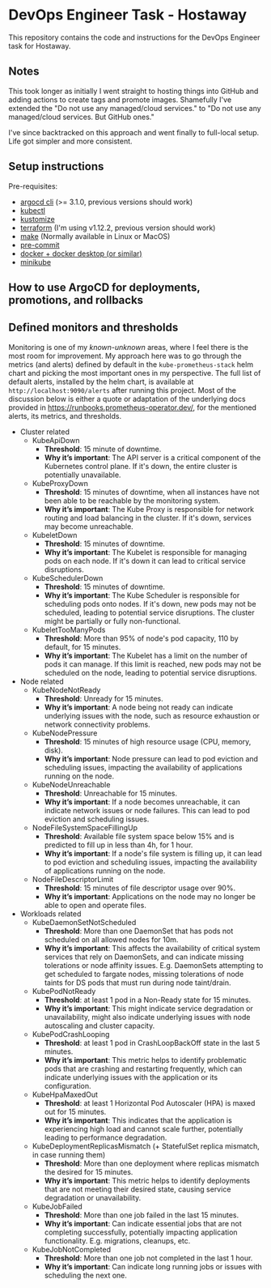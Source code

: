 # DevOps Engineer Task - Hostaway

This repository contains the code and instructions for the DevOps Engineer task for Hostaway.

## Notes

This took longer as initially I went straight to hosting things into GitHub and adding actions to create tags and promote images. Shamefully I've extended the "Do not use any managed/cloud services." to "Do not use any managed/cloud services. But GitHub ones."

I've since backtracked on this approach and went finally to full-local setup. Life got simpler and more consistent.

## Setup instructions

Pre-requisites:
- [argocd cli](https://argo-cd.readthedocs.io/en/stable/cli_installation/) (>= 3.1.0, previous versions should work)
- [kubectl](https://kubernetes.io/docs/tasks/tools/#kubectl)
- [kustomize](https://kubectl.docs.kubernetes.io/installation/kustomize/)
- [terraform](https://developer.hashicorp.com/terraform/tutorials/aws-get-started/install-cli) (I'm using v1.12.2, previous version should work)
- [make](https://www.gnu.org/software/make/) (Normally available in Linux or MacOS)
- [pre-commit](https://pre-commit.com/#install)
- [docker + docker desktop (or similar)](https://docs.docker.com/engine/install/)
- [minikube](https://minikube.sigs.k8s.io/docs/start/?arch=%2Fmacos%2Farm64%2Fstable%2Fbinary+download)

## How to use ArgoCD for deployments, promotions, and rollbacks
<!-- 4. Demonstrate GitOps workflows with ArgoCD:
  - Deploy a simple Nginx app with output "hello it's me"
  - We should be able to deploy a new version to staging, promote it to production, rollback to any version. -->

## Defined monitors and thresholds

Monitoring is one of my _known-unknown_ areas, where I feel there is the most room for improvement. My approach here was to go through the metrics (and alerts) defined by default in the `kube-prometheus-stack` helm chart and picking the most important ones in my perspective.
The full list of default alerts, installed by the helm chart, is available at `http://localhost:9090/alerts` after running this project. Most of the discussion below is either a quote or adaptation of the underlying docs provided in https://runbooks.prometheus-operator.dev/, for the mentioned alerts, its metrics, and thresholds.

- Cluster related
  - KubeApiDown
    - **Threshold**: 15 minute of downtime.
    - **Why it’s important**: The API server is a critical component of the Kubernetes control plane. If it's down, the entire cluster is potentially unavailable.
  - KubeProxyDown
    - **Threshold**: 15 minutes of downtime, when all instances have not been able to be reachable by the monitoring system.
    - **Why it’s important**: The Kube Proxy is responsible for network routing and load balancing in the cluster. If it's down, services may become unreachable.
  - KubeletDown
    - **Threshold**: 15 minutes of downtime.
    - **Why it’s important**: The Kubelet is responsible for managing pods on each node. If it's down it can lead to critical service disruptions.
  - KubeSchedulerDown
    - **Threshold**: 15 minutes of downtime.
    - **Why it’s important**: The Kube Scheduler is responsible for scheduling pods onto nodes. If it's down, new pods may not be scheduled, leading to potential service disruptions. The cluster might be partially or fully non-functional.
  - KubeletTooManyPods
    - **Threshold**: More than 95% of node's pod capacity, 110 by default, for 15 minutes.
    - **Why it’s important**: The Kubelet has a limit on the number of pods it can manage. If this limit is reached, new pods may not be scheduled on the node, leading to potential service disruptions.
- Node related
  - KubeNodeNotReady
    - **Threshold**: Unready for 15 minutes.
    - **Why it’s important**: A node being not ready can indicate underlying issues with the node, such as resource exhaustion or network connectivity problems.
  - KubeNodePressure
    - **Threshold**: 15 minutes of high resource usage (CPU, memory, disk).
    - **Why it’s important**: Node pressure can lead to pod eviction and scheduling issues, impacting the availability of applications running on the node.
  - KubeNodeUnreachable
    - **Threshold**: Unreachable for 15 minutes.
    - **Why it’s important**: If a node becomes unreachable, it can indicate network issues or node failures. This can lead to pod eviction and scheduling issues.
  - NodeFileSystemSpaceFillingUp
    - **Threshold**: Available file system space below 15% and is predicted to fill up in less than 4h, for 1 hour.
    - **Why it’s important**: If a node's file system is filling up, it can lead to pod eviction and scheduling issues, impacting the availability of applications running on the node.
  - NodeFileDescriptorLimit
    - **Threshold**: 15 minutes of file descriptor usage over 90%.
    - **Why it’s important**: Applications on the node may no longer be able to open and operate files.
- Workloads related
  - KubeDaemonSetNotScheduled
    - **Threshold**: More than one DaemonSet that has pods not scheduled on all allowed nodes for 10m.
    - **Why it’s important**: This affects the availability of critical system services that rely on DaemonSets, and can indicate missing tolerations or node affinity issues. E.g. DaemonSets attempting to get scheduled to fargate nodes, missing tolerations of node taints for DS pods that must run during node taint/drain.
  - KubePodNotReady
    - **Threshold**: at least 1 pod in a Non-Ready state for 15 minutes.
    - **Why it’s important**: This might indicate service degradation or unavailability, might also indicate underlying issues with node autoscaling and cluster capacity.
  - KubePodCrashLooping
    - **Threshold**: at least 1 pod in CrashLoopBackOff state in the last 5 minutes.
    - **Why it’s important**: This metric helps to identify problematic pods that are crashing and restarting frequently, which can indicate underlying issues with the application or its configuration.
  - KubeHpaMaxedOut
    - **Threshold**: at least 1 Horizontal Pod Autoscaler (HPA) is maxed out for 15 minutes.
    - **Why it’s important**: This indicates that the application is experiencing high load and cannot scale further, potentially leading to performance degradation.
  - KubeDeploymentReplicasMismatch (+ StatefulSet replica mismatch, in case running them)
    - **Threshold**: More than one deployment where replicas mismatch the desired for 15 minutes.
    - **Why it’s important**: This metric helps to identify deployments that are not meeting their desired state, causing service degradation or unavailability.
  - KubeJobFailed
    - **Threshold**: More than one job failed in the last 15 minutes.
    - **Why it’s important**: Can indicate essential jobs that are not completing successfully, potentially impacting application functionality. E.g. migrations, cleanups, etc.
  - KubeJobNotCompleted
    - **Threshold**: More than one job not completed in the last 1 hour.
    - **Why it’s important**: Can indicate long running jobs or issues with scheduling the next one.

